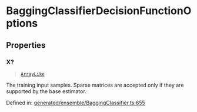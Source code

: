 # BaggingClassifierDecisionFunctionOptions

## Properties

### X?

> [`ArrayLike`](../types/ArrayLike.md)

The training input samples. Sparse matrices are accepted only if they are supported by the base estimator.

Defined in:  [generated/ensemble/BaggingClassifier.ts:655](https://github.com/transitive-bullshit/scikit-learn-ts/blob/92ab806/packages/sklearn/src/generated/ensemble/BaggingClassifier.ts#L655)
